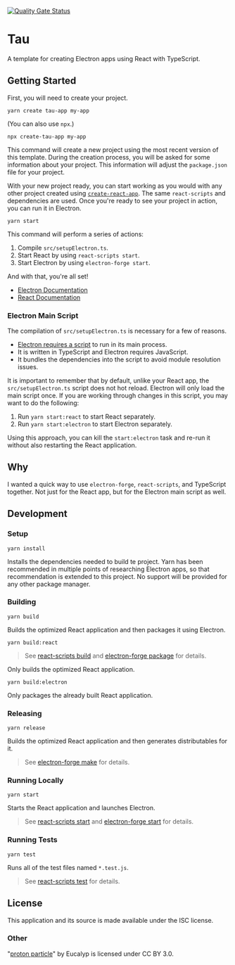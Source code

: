 [![Quality Gate Status](https://sonarcloud.io/api/project_badges/measure?project=kherge_js.tau&metric=alert_status)](https://sonarcloud.io/dashboard?id=kherge_js.tau)

# Tau

A template for creating Electron apps using React with TypeScript.

## Getting Started

First, you will need to create your project.

    yarn create tau-app my-app

(You can also use `npx`.)

    npx create-tau-app my-app

This command will create a new project using the most recent version of this template. During the creation process, you will be asked for some information about your project. This information will adjust the `package.json` file for your project.

With your new project ready, you can start working as you would with any other project created using [`create-react-app`][]. The same `react-scripts` and dependencies are used. Once you're ready to see your project in action, you can run it in Electron.

    yarn start

This command will perform a series of actions:

1. Compile `src/setupElectron.ts`.
2. Start React by using `react-scripts start`.
3. Start Electron by using `electron-forge start`.

And with that, you're all set!

- [Electron Documentation](https://www.electronjs.org/docs)
- [React Documentation](https://reactjs.org/docs/getting-started.html)

### Electron Main Script

The compilation of `src/setupElectron.ts` is necessary for a few of reasons.

- [Electron requires a script][] to run in its main process.
- It is written in TypeScript and Electron requires JavaScript.
- It bundles the dependencies into the script to avoid module resolution issues.

It is important to remember that by default, unlike your React app, the `src/setupElectron.ts` script does not hot reload. Electron will only load the main script once. If you are working through changes in this script, you may want to do the following:

1. Run `yarn start:react` to start React separately.
2. Run `yarn start:electron` to start Electron separately.

Using this approach, you can kill the `start:electron` task and re-run it without also restarting the React application.

[`create-react-app`]: https://create-react-app.dev/
[electron requires a script]: https://www.electronjs.org/docs/tutorial/quick-start#main-and-renderer-processes

## Why

I wanted a quick way to use `electron-forge`, `react-scripts`, and TypeScript together. Not just for the React app, but for the Electron main script as well.

## Development

### Setup

    yarn install

Installs the dependencies needed to build te project. Yarn has been recommended in multiple points of researching Electron apps, so that recommendation is extended to this project. No support will be provided for any other package manager.

### Building

    yarn build

Builds the optimized React application and then packages it using Electron.

    yarn build:react

> See [react-scripts build][] and [electron-forge package][] for details.

Only builds the optimized React application.

    yarn build:electron

Only packages the already built React application.

[react-scripts build]: https://create-react-app.dev/docs/available-scripts/#npm-run-build
[electron-forge package]: https://www.electronforge.io/cli#package

### Releasing

    yarn release

Builds the optimized React application and then generates distributables for it.

> See [electron-forge make][] for details.

[electron-forge make]: https://www.electronforge.io/cli#make

### Running Locally

    yarn start

Starts the React application and launches Electron.

> See [react-scripts start][] and [electron-forge start][] for details.

[react-scripts start]: https://create-react-app.dev/docs/available-scripts/#npm-start
[electron-forge start]: https://www.electronforge.io/cli#start

### Running Tests

    yarn test

Runs all of the test files named `*.test.js`.

> See [react-scripts test][] for details.

[react-scripts test]: https://create-react-app.dev/docs/available-scripts/#npm-test

## License

This application and its source is made available under the ISC license.

### Other

"[proton particle](https://thenounproject.com/eucalyp/collection/nuclear-element-glyph/?i=2256984)" by Eucalyp is licensed under CC BY 3.0.

